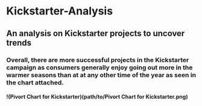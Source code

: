 # Kickstarter-Analysis
 ## An analysis on Kickstarter projects to uncover trends
   ### Overall, there are more successful projects in the Kickstarter campaign as consumers generally enjoy going out more in the warmer seasons than at at any other time of the year as seen in the chart attached.
   #### !(Pivort Chart for Kickstarter)(path/to/Pivort Chart for Kickstarter.png)
     
